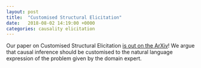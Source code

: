 ```yaml
---
layout: post
title:  "Customised Structural Elicitation"
date:   2018-08-02 14:19:00 +0000
categories: causality elicitation
---
```


Our paper on Customised Structural Elicitation [is out on the ArXiv](https://arxiv.org/abs/1807.03693)! We argue that causal inference should be customised to the natural language expression of the problem given by the domain expert.